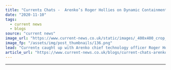 ```yaml
---
title: "Current± Chats -  Arenko’s Roger Hollies on Dynamic Containment and the growth of batteries"
date: "2020-11-10"
tags: 
  - current news
  - blogs
source: "current news"
image_url: "https://www.current-news.co.uk/static/images/_400x400_crop_center-center/Roger-Hollies-Credit-Arenko.png"
image_fp: "/assets/img/post_thumbnails/136.png"
lead: "Current± caught up with Arenko chief technology officer Roger Hollies about how Dynamic Containment works, the growth of batteries in the UK and searching for the next big thing."
article_url: "https://www.current-news.co.uk/blogs/current-chats-arenkos-roger-hollies-on-dynamic-containment-and-the-growth-of-batteries?utm_source=rss-feeds&utm_medium=rss&utm_campaign=rss"
---
```


---
